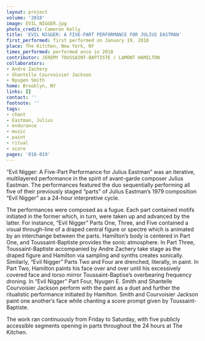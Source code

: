 ```yaml
---
layout: project
volume: '2018'
image: EVIL_NIGGER.jpg
photo_credit: Cameron Kelly
title: 'EVIL NIGGER: A FIVE-PART PERFORMANCE FOR JULIUS EASTMAN'
first_performed: first performed on January 19, 2018
place: The Kitchen, New York, NY
times_performed: performed once in 2018
contributor: JEREMY TOUSSAINT-BAPTISTE / LAMONT HAMILTON
collaborators:
- Andre Zachery
- Shantelle Courvoisier Jackson
- Nyugen Smith
home: Brooklyn, NY
links: []
contact: ''
footnote: ''
tags:
- chant
- Eastman, Julius
- endurance
- music
- paint
- ritual
- score
pages: '018-019'
---
```


“Evil Nigger: A Five-Part Performance for Julius Eastman” was an iterative, multilayered performance in the spirit of avant-garde composer Julius Eastman. The performances featured the duo sequentially performing all five of their previously staged “parts” of Julius Eastman’s 1979 composition “Evil Nigger” as a 24-hour interpretive cycle.

The performances were composed as a fugue. Each part contained motifs initiated in the former which, in turn, were taken up and advanced by the latter. For instance, “Evil Nigger” Parts One, Three, and Five contained a visual through-line of a draped central figure or spectre which is animated by an interchange between the parts. Hamilton’s body is centered in Part One, and Toussaint-Baptiste provides the sonic atmosphere. In Part Three, Toussaint-Baptiste accompanied by Andre Zachery take stage as the draped figure and Hamilton via sampling and synths creates sonically. Similarly, “Evil Nigger” Parts Two and Four are drenched, literally, in paint. In Part Two, Hamilton paints his face over and over until his excessively covered face and torso mirror Toussaint-Baptise’s overbearing frequency droning. In “Evil Nigger” Part Four, Nyugen E. Smith and Shantelle Courvoisier Jackson perform with the paint as a duet and further the ritualistic performance initiated by Hamilton. Smith and Courvoisier Jackson paint one another’s face while chanting a score prompt given by Toussaint-Baptiste.

The work ran continuously from Friday to Saturday, with five publicly accessible segments opening in parts throughout the 24 hours at The Kitchen.
